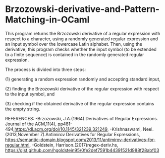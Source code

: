 # Brzozowski-derivative-and-Pattern-Matching-in-OCaml

 This program returns the Brzozowski derivative of a regular expression with respect to a character, using a randomly generated regular expression and an input symbol over the lowercase Latin alphabet.
 Then, using the derivative, this program checks whether the input symbol (to be extended to a finite sequence) is contained in the randomly generated regular expression.

The process is divided into three steps:

(1) generating a random expression randomly and accepting standard input,

(2) finding the Brzozowski derivative of the regular expression with respect to the input symbol, and 

(3) checking if the obtained derivative of the regular expression contains the empty string.


REFERENCES:
-Brzozowski, J.A.(1964).Derivatives of Regular Expressions. Journal of the ACM,11(4), pp481-494,https://dl.acm.org/doi/10.1145/321239.321249,
-Krishnaswami, Neel.(2013,November 7).Antimirov Derivatives for Regular Expressions,
https://semantic-domain.blogspot.com/2013/11/antimirov-derivatives-for-regular.html,
-Goldstein, Harrison.(2017)regex-deriv.hs, https://gist.github.com/hgoldstein95/0fe2def7591b44391521d988f28abf03
